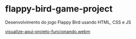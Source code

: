 # flappy-bird-game-project
Desenvolvimento do jogo Flappy Bird usando HTML, CSS e JS


[visualize-aqui-projeto-funcionando.webm](https://github.com/JenniferSantoss/flappy-bird-game-project/assets/123119520/70972963-cdae-4d54-bbf4-9ab5c26882b6)
